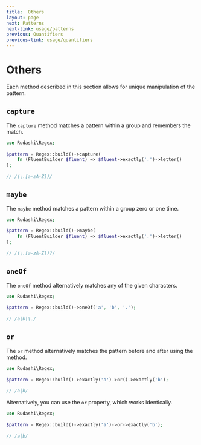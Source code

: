 ```yaml
---
title:  Others
layout: page
next: Patterns
next-link: usage/patterns
previous: Quantifiers
previous-link: usage/quantifiers
---
```


# Others

Each method described in this section allows for unique manipulation of the pattern.

## `capture`

The `capture` method matches a pattern within a group and remembers the match.

```php
use Rudashi\Regex;
 
$pattern = Regex::build()->capture(
    fn (FluentBuilder $fluent) => $fluent->exactly('.')->letter()
);
 
// /(\.[a-zA-Z])/
```

## `maybe`

The `maybe` method matches a pattern within a group zero or one time.

```php
use Rudashi\Regex;
 
$pattern = Regex::build()->maybe(
    fn (FluentBuilder $fluent) => $fluent->exactly('.')->letter()
);
 
// /(\.[a-zA-Z])?/
```

## `oneOf`

The `oneOf` method alternatively matches any of the given characters.

```php
use Rudashi\Regex;
 
$pattern = Regex::build()->oneOf('a', 'b', '.');
 
// /a|b|\./
```

## `or`

The `or` method alternatively matches the pattern before and after using the method.

```php
use Rudashi\Regex;
 
$pattern = Regex::build()->exactly('a')->or()->exactly('b');
 
// /a|b/
```

Alternatively, you can use the `or` property, which works identically.

```php
use Rudashi\Regex;
 
$pattern = Regex::build()->exactly('a')->or->exactly('b');
 
// /a|b/
```